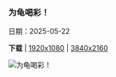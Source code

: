 ### 为龟喝彩！

日期：2025-05-22

**下载**  |  [1920x1080](https://cn.bing.com/th?id=OHR.ButterflyTurtle_ZH-CN5706515924_1920x1080.jpg)  |  [3840x2160](https://cn.bing.com/th?id=OHR.ButterflyTurtle_ZH-CN5706515924_UHD.jpg)

![为龟喝彩！](https://cn.bing.com/th?id=OHR.ButterflyTurtle_ZH-CN5706515924_1920x1080.jpg "停在黄头侧颈龟鼻子上的茱莉亚蝶，亚马逊地区，厄瓜多尔 (© Westend61/Getty Images)")

